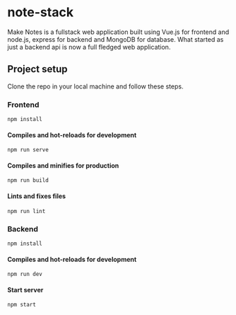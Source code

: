 # note-stack
Make Notes is a fullstack web application built using Vue.js for frontend and node.js, express for backend and MongoDB for database.
What started as just a backend api is now a full fledged web application.

## Project setup

Clone the repo in your local machine and follow these steps.

### Frontend 
```
npm install
```

#### Compiles and hot-reloads for development
```
npm run serve
```

#### Compiles and minifies for production
```
npm run build
```

#### Lints and fixes files
```
npm run lint
```

### Backend
```
npm install
```

#### Compiles and hot-reloads for development
```
npm run dev
```

#### Start server
```
npm start
```
